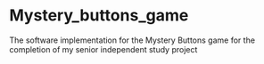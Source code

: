 # Mystery_buttons_game
The software implementation for the Mystery Buttons game for the completion of my senior independent study project

